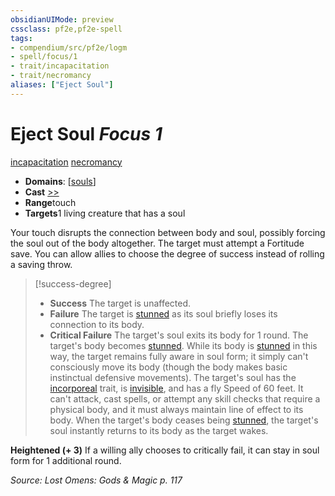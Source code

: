 ```yaml
---
obsidianUIMode: preview
cssclass: pf2e,pf2e-spell
tags:
- compendium/src/pf2e/logm
- spell/focus/1
- trait/incapacitation
- trait/necromancy
aliases: ["Eject Soul"]
---
```

# Eject Soul *Focus 1*   
[incapacitation](/rules/traits/incapacitation.md)  [necromancy](/rules/traits/necromancy.md)  

- **Domains**: [[souls](/compendium/setting/domains.md#Souls)]
- **Cast** [>>](/rules/core-rulebook/chapter-9-playing-the-game.md#Actions "Two-Action") 
- **Range**touch
- **Targets**1 living creature that has a soul

Your touch disrupts the connection between body and soul, possibly forcing the soul out of the body altogether. The target must attempt a Fortitude save. You can allow allies to choose the degree of success instead of rolling a saving throw.

> [!success-degree] 
> - **Success** The target is unaffected.
> - **Failure** The target is [stunned](/rules/conditions.md#Stunned) as its soul briefly loses its connection to its body.
> - **Critical Failure** The target's soul exits its body for 1 round. The target's body becomes [stunned](/rules/conditions.md#Stunned). While its body is [stunned](/rules/conditions.md#Stunned) in this way, the target remains fully aware in soul form; it simply can't consciously move its body (though the body makes basic instinctual defensive movements). The target's soul has the [incorporeal](/rules/traits/incorporeal-b1.md) trait, is [invisible](/rules/conditions.md#Invisible), and has a fly Speed of 60 feet. It can't attack, cast spells, or attempt any skill checks that require a physical body, and it must always maintain line of effect to its body. When the target's body ceases being [stunned](/rules/conditions.md#Stunned), the target's soul instantly returns to its body as the target wakes.

**Heightened (+ 3)** If a willing ally chooses to critically fail, it can stay in soul form for 1 additional round.

*Source: Lost Omens: Gods & Magic p. 117*